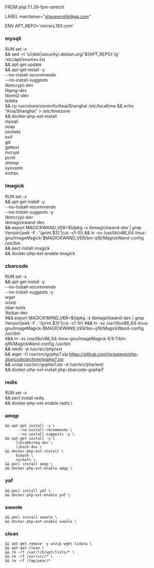 FROM php:7.1.26-fpm-stretch

LABEL maintainer="shaopenghk@qq.com"

ENV APT_REPO='mirrors.163.com'

### mysqli
RUN set -x \
    && sed -ri 's/(deb|security).debian.org/'${APT_REPO}'/g' /etc/apt/sources.list \
    && apt-get update \
    && apt-get install -y \
          --no-install-recommends \
          --no-install-suggests \
          libmcrypt-dev \
          libpng-dev \
          libxml2-dev \
          tzdata \
    && cp /usr/share/zoneinfo/Asia/Shanghai /etc/localtime && echo "Asia/Shanghai" > /etc/timezone \
    && docker-php-ext-install \
           mysqli \
           soap \
           sockets \
           exif \
           gd \
           gettext \
           mcrypt \
           pcntl \
           shmop \
           sysvsem \
           xmlrpc 

### imagick
RUN set -x \
    && apt-get install -y \
           --no-install-recommends \
           --no-install-suggests -y \
           libmcrypt-dev \
           libmagickwand-dev \
    && export MAGICKWAND_VER=$(dpkg -s libmagickwand-dev | grep Version|awk -F : '{print $3}'|cut -c1-5)\
    && ln -sv /usr/lib/x86_64-linux-gnu/ImageMagick-$MAGICKWAND_VER/bin-q16/MagickWand-config /usr/bin \
    && pecl install imagick \
    && docker-php-ext-enable imagick 

### zbarcode
RUN set -x \
    && apt-get install -y \
         --no-install-recommends \
         --no-install-suggests -y \
         wget \
         unzip \
         zbar-tools \
         libzbar-dev \
    #&& export MAGICKWAND_VER=$(dpkg -s libmagickwand-dev | grep Version|awk -F : '{print $3}'|cut -c1-5)\
    #&& ln -sv /usr/lib/x86_64-linux-gnu/ImageMagick-$MAGICKWAND_VER/bin-q16/MagickWand-config /usr/bin \
    #&& ln -sv /usr/lib/x86_64-linux-gnu/ImageMagick-6.9.7/bin-q16/MagickWand-config /usr/bin \
    && mkdir -p /usr/src/php/ext \
    && wget -O /usr/src/gophp7.zip https://github.com/jorissteyn/php-zbarcode/archive/gophp7.zip \
    && unzip /usr/src/gophp7.zip -d /usr/src/php/ext/ \
    && docker-php-ext-install php-zbarcode-gophp7

### redis
RUN set -x \
    && pecl install redis \
    && docker-php-ext-enable redis \
### amqp
    && apt-get install -y \
          --no-install-recommends \
          --no-install-suggests -y \
    && apt-get install -y \
         librabbitmq-dev \
         libssh-dev \
    && docker-php-ext-install \
         bcmath \
         sockets \
    && pecl install amqp \
    && docker-php-ext-enable amqp \
### yaf
    && pecl install yaf \ 
    && docker-php-ext-enable yaf \
### swoole
    && pecl install swoole \ 
    && docker-php-ext-enable swoole \
### clean
    && apt-get remove -y unzip wget tzdata \
    && apt-get clean \
    && rm -rf /var/lib/apt/lists/* \
    && rm -rf /usr/src/* \
    && rm -rf /tmp/pear/*